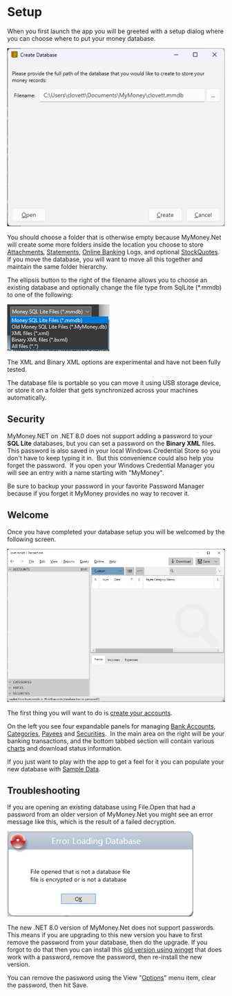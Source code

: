 
# Setup


When you first launch the app you will be greeted with a setup dialog where you can choose where to put your money database.

![](../Images/Setup.png)

You should choose a folder that is otherwise empty because MyMoney.Net will create some more
folders inside the location you choose to store [Attachments](Attachments.md),
[Statements](../Accounts/Statemnents.md), [Online Banking](./Accounts/OnlineBanking.md) Logs, and optional
[StockQuotes](../Accounts/StockQuoteServices.md).  If you move the database, you will want to
move all this together and maintain the same folder hierarchy.

The ellipsis button to the right of the filename allows you to choose an existing database and optionally change the file type from SqlLite (*.mmdb) to one of the following:

![](../Images/DatabaseTypes.png)

The XML and Binary XML options are experimental and have not been fully tested.

The database file is portable so you can move it using USB storage device, or store it on a folder that gets synchronized across your machines automatically. 

## Security

MyMoney.NET on .NET 8.0 does not support adding a password to your **SQL Lite** databases, but you
can set a password on the **Binary XML** files. This password is also saved in your local Windows
Credential Store so you don't have to keep typing it in.  But this convenience could also help you
forget the password.  If you open your Windows Credential Manager you will see an entry with a name
starting with "MyMoney".

Be sure to backup your password in your favorite Password Manager because if you forget it MyMoney
provides no way to recover it.

## Welcome

Once you have completed your database setup you will be welcomed by the following screen. 

![](../Images/Welcome.png)

The first thing you will want to do is [create your accounts](../Accounts/SetupAccounts.md).

On the left you see four expandable panels for managing [Bank Accounts](../Accounts/BankAccounts.md), [Categories](Categories.md), [Payees](Payees.md) and [Securities](Securities.md).  In the main area on the right will be your banking transactions, and the bottom tabbed section will contain various [charts](../Charts/index.md) and download status information. 

If you just want to play with the app to get a feel for it you can populate your new database with [Sample Data](SampleData.md).


## Troubleshooting

If you are opening an existing database using File.Open that had a password from an older version
of MyMoney.Net you might see an error message like this, which is the result of a failed decryption. 

![](../Images/Setup1.png)

The new .NET 8.0 version of MyMoney.Net does not support passwords.  This means if you are upgrading
to this new version you have to first remove the password from your database, then do the upgrade.
If you forgot to do that then you can install this
[old version using winget](https://winget.run/pkg/LovettSoftware/MyMoney.Net) that does work with a password, remove the password, then re-install the new version.

You can remove the password using the View "[Options](Options.md)" menu item, clear the password,
then hit Save.
